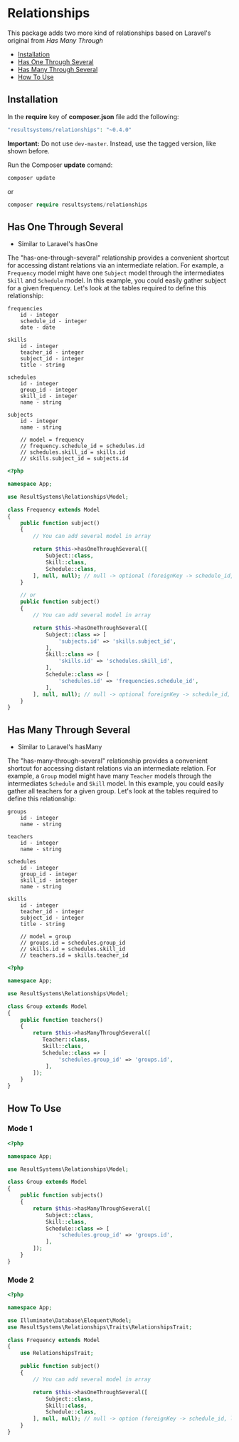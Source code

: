 # Relationships

This package adds two more kind of relationships based on Laravel's original from *Has Many Through*

- [Installation](#installation)
- [Has One Through Several](#has-one-through-several)
- [Has Many Through Several](#has-many-through-several)
- [How To Use](#how-to-use)

## Installation

In the **require** key of **composer.json** file add the following:

```php
"resultsystems/relationships": "~0.4.0"
```

**Important:** Do not use `dev-master`. Instead, use the tagged version, like shown before.

Run the Composer **update** comand:

```php
composer update
```
or

```php
composer require resultsystems/relationships
```

 <a name="has-one-through-several"></a>
## Has One Through Several


 - Similar to Laravel's hasOne

The "has-one-through-several" relationship provides a convenient shortcut for accessing distant relations via an intermediate relation. For example, a `Frequency` model might have one `Subject` model through the intermediates `Skill` and `Schedule` model. In this example, you could easily gather subject for a given frequency. Let's look at the tables required to define this relationship:

    frequencies
        id - integer
        schedule_id - integer
        date - date

    skills
        id - integer
        teacher_id - integer
        subject_id - integer
        title - string

    schedules
        id - integer
        group_id - integer
        skill_id - integer
        name - string

    subjects
        id - integer
        name - string

        // model = frequency
        // frequency.schedule_id = schedules.id
        // schedules.skill_id = skills.id
        // skills.subject_id = subjects.id

```php
<?php

namespace App;

use ResultSystems\Relationships\Model;

class Frequency extends Model
{
    public function subject()
    {
        // You can add several model in array

        return $this->hasOneThroughSeveral([
            Subject::class,
            Skill::class,
            Schedule::class,
        ], null, null); // null -> optional (foreignKey -> schedule_id, localKey -> id)
    }

    // or
    public function subject()
    {
        // You can add several model in array

        return $this->hasOneThroughSeveral([
            Subject::class => [
                'subjects.id' => 'skills.subject_id',
            ],
            Skill::class => [
                'skills.id' => 'schedules.skill_id',
            ],
            Schedule::class => [
                'schedules.id' => 'frequencies.schedule_id',
            ],
        ], null, null); // null -> optional foreignKey -> schedule_id, localKey -> id)
    }
}
```

 <a name="has-many-through-several"></a>
## Has Many Through Several

 - Similar to Laravel's hasMany

The "has-many-through-several" relationship provides a convenient shortcut for accessing distant relations via an intermediate relation. For example, a `Group` model might have many `Teacher` models through the intermediates `Schedule` and `Skill` model. In this example, you could easily gather all teachers for a given group. Let's look at the tables required to define this relationship:

    groups
        id - integer
        name - string

    teachers
        id - integer
        name - string

    schedules
        id - integer
        group_id - integer
        skill_id - integer
        name - string

    skills
        id - integer
        teacher_id - integer
        subject_id - integer
        title - string

        // model = group
        // groups.id = schedules.group_id
        // skills.id = schedules.skill_id
        // teachers.id = skills.teacher_id

```php
<?php

namespace App;

use ResultSystems\Relationships\Model;

class Group extends Model
{
    public function teachers()
    {
        return $this->hasManyThroughSeveral([
           Teacher::class,
           Skill::class,
           Schedule::class => [
                'schedules.group_id' => 'groups.id',
            ],
        ]);
    }
}
```

<a name="how-to-use"></a>
## How To Use

### Mode 1

```php
<?php

namespace App;

use ResultSystems\Relationships\Model;

class Group extends Model
{
    public function subjects()
    {
        return $this->hasManyThroughSeveral([
            Subject::class,
            Skill::class,
            Schedule::class => [
                'schedules.group_id' => 'groups.id',
            ],
        ]);
    }
}
```

### Mode 2

```php
<?php

namespace App;

use Illuminate\Database\Eloquent\Model;
use ResultSystems\Relationships\Traits\RelationshipsTrait;

class Frequency extends Model
{
    use RelationshipsTrait;

    public function subject()
    {
        // You can add several model in array

        return $this->hasOneThroughSeveral([
            Subject::class,
            Skill::class,
            Schedule::class,
        ], null, null); // null -> option (foreignKey -> schedule_id, localKey -> id)
    }
}
```
